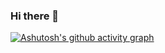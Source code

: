 ### Hi there 👋

[![Ashutosh's github activity graph](https://github-readme-activity-graph.cyclic.app/graph?username=nedimtokic&theme=dracula)](https://github.com/ashutosh00710/github-readme-activity-graph)

